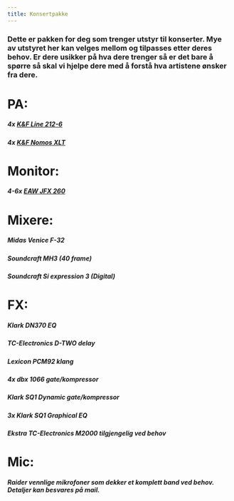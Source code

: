 ```yaml
---
title: Konsertpakke
---
```


### Dette er pakken for deg som trenger utstyr til konserter. Mye av utstyret her kan velges mellom og tilpasses etter deres behov. Er dere usikker på hva dere trenger så er det bare å spørre så skal vi hjelpe dere med å forstå hva artistene ønsker fra dere. 

# PA:
##### 4x [K&F Line 212-6](http://www.kling-freitag.com/proclassics/line-serie/line-212-6/#detail)
##### 4x [K&F Nomos XLT](http://www.kling-freitag.com/prorental/nomos/nomos-xlt/#detail)


# Monitor:
#####  4-6x [EAW JFX 260](http://eaw.com/docs/2_Legacy_Products/Loudspeakers/JFX/JFX260i/JFX260i_datasheet.pdf) 


# Mixere:
#####  Midas Venice F-32
#####  Soundcraft MH3 (40 frame)
#####  Soundcraft Si expression 3 (Digital)


# FX:
#####  Klark DN370 EQ
#####  TC-Electronics D-TWO delay
#####  Lexicon PCM92 klang
#####  4x dbx 1066 gate/kompressor
#####  Klark SQ1 Dynamic gate/kompressor
#####  3x Klark SQ1 Graphical EQ

#####  Ekstra TC-Electronics M2000 tilgjengelig ved behov


# Mic:
#####  Raider vennlige mikrofoner som dekker et komplett band ved behov. Detaljer kan besvares på mail.
